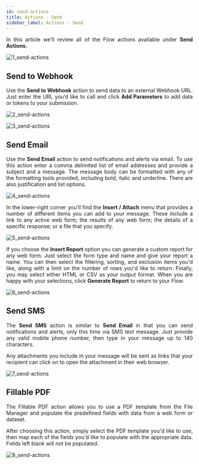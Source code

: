 ```yaml
---
id: send-actions
title: Actions - Send
sidebar_label: Actions - Send
---
```


<div style="text-align: justify">

In this article we’ll review all of the Flow actions available under **Send Actions.** 

![1_send-actions](https://s3.amazonaws.com/cdn.qrvey.com/documentation_assets/ui-docs/automation/3.4.6.4_send-actions/1_send-actions.png#thumbnail-40)

## Send to Webhook
Use the **Send to Webhook** action to send data to an external Webhook URL. Just enter the URL you’d like to call and click **Add Parameters** to add data or tokens to your submission.  

![2_send-actions](https://s3.amazonaws.com/cdn.qrvey.com/documentation_assets/ui-docs/automation/3.4.6.4_send-actions/2_send-actions.png#thumbnail)

![3_send-actions](https://s3.amazonaws.com/cdn.qrvey.com/documentation_assets/ui-docs/automation/3.4.6.4_send-actions/3_send-actions.png#thumbnail-60)


## Send Email
Use the **Send Email** action to send notifications and alerts via email. To use this action enter a comma delimited list of email addresses and provide a subject and a message. The message body can be formatted with any of the formatting tools provided, including bold, italic and underline. There are also justification and list options.

![4_send-actions](https://s3.amazonaws.com/cdn.qrvey.com/documentation_assets/ui-docs/automation/3.4.6.4_send-actions/4_send-actions.png#thumbnail)

In the lower-right corner you’ll find the **Insert / Attach** menu that provides a number of different items you can add to your message. These include a link to any active web form; the results of any web form; the details of a specific response; or a file that you specify.

![5_send-actions](https://s3.amazonaws.com/cdn.qrvey.com/documentation_assets/ui-docs/automation/3.4.6.4_send-actions/5_send-actions.png#thumbnail)

If you choose the **Insert Report** option you can generate a custom report for any web form. Just select the form type and name and give your report a name. You can then select the filtering, sorting, and exclusion items you'd like, along with a limit on the number of rows you'd like to return. Finally, you may select either HTML or CSV as your output format. When you are happy with your selections, click **Generate Report** to return to your Flow.

![6_send-actions](https://s3.amazonaws.com/cdn.qrvey.com/documentation_assets/ui-docs/automation/3.4.6.4_send-actions/6_send-actions.png#thumbnail)

## Send SMS
The **Send SMS** action is similar to **Send Email** in that you can send notifications and alerts, only this time via SMS text message. Just provide any valid mobile phone number, then type in your message up to 140 characters.

Any attachments you include in your message will be sent as links that your recipient can click on to open the attachment in their web browser. 

![7_send-actions](https://s3.amazonaws.com/cdn.qrvey.com/documentation_assets/ui-docs/automation/3.4.6.4_send-actions/7_send-actions.png#thumbnail)


## Fillable PDF
The Fillable PDF action allows you to use a PDF template from the File Manager and populate the predefined fields with data from a web form or dataset. 

After choosing this action, simply select the PDF template you'd like to use, then map each of the fields you'd like to populate with the appropriate data. Fields left blank will not be populated.

![8_send-actions](https://s3.amazonaws.com/cdn.qrvey.com/documentation_assets/ui-docs/automation/3.4.6.4_send-actions/8_send-actions.png#thumbnail)





